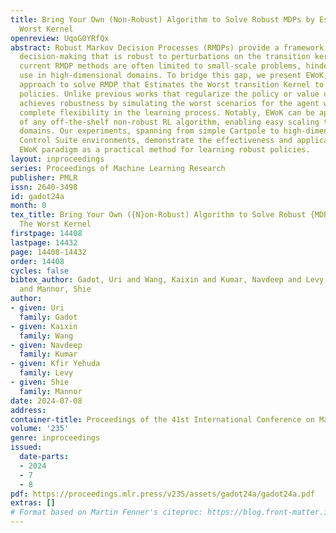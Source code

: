 ```yaml
---
title: Bring Your Own (Non-Robust) Algorithm to Solve Robust MDPs by Estimating The
  Worst Kernel
openreview: UqoG0YRfQx
abstract: Robust Markov Decision Processes (RMDPs) provide a framework for sequential
  decision-making that is robust to perturbations on the transition kernel. However,
  current RMDP methods are often limited to small-scale problems, hindering their
  use in high-dimensional domains. To bridge this gap, we present EWoK, a novel online
  approach to solve RMDP that Estimates the Worst transition Kernel to learn robust
  policies. Unlike previous works that regularize the policy or value updates, EWoK
  achieves robustness by simulating the worst scenarios for the agent while retaining
  complete flexibility in the learning process. Notably, EWoK can be applied on top
  of any off-the-shelf non-robust RL algorithm, enabling easy scaling to high-dimensional
  domains. Our experiments, spanning from simple Cartpole to high-dimensional DeepMind
  Control Suite environments, demonstrate the effectiveness and applicability of the
  EWoK paradigm as a practical method for learning robust policies.
layout: inproceedings
series: Proceedings of Machine Learning Research
publisher: PMLR
issn: 2640-3498
id: gadot24a
month: 0
tex_title: Bring Your Own ({N}on-Robust) Algorithm to Solve Robust {MDP}s by Estimating
  The Worst Kernel
firstpage: 14408
lastpage: 14432
page: 14408-14432
order: 14408
cycles: false
bibtex_author: Gadot, Uri and Wang, Kaixin and Kumar, Navdeep and Levy, Kfir Yehuda
  and Mannor, Shie
author:
- given: Uri
  family: Gadot
- given: Kaixin
  family: Wang
- given: Navdeep
  family: Kumar
- given: Kfir Yehuda
  family: Levy
- given: Shie
  family: Mannor
date: 2024-07-08
address:
container-title: Proceedings of the 41st International Conference on Machine Learning
volume: '235'
genre: inproceedings
issued:
  date-parts:
  - 2024
  - 7
  - 8
pdf: https://proceedings.mlr.press/v235/assets/gadot24a/gadot24a.pdf
extras: []
# Format based on Martin Fenner's citeproc: https://blog.front-matter.io/posts/citeproc-yaml-for-bibliographies/
---
```

